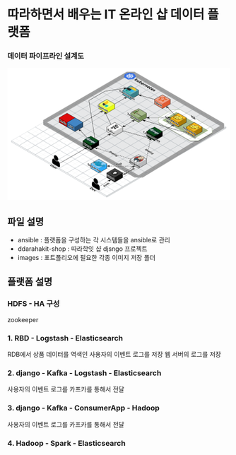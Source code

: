 # 따라하면서 배우는 IT 온라인 샵 데이터 플랫폼


### 데이터 파이프라인 설계도
![platform_image](https://github.com/ddarahakit/data-platform/blob/master/images/platform_white.png)

## 파일 설명
- ansible : 플랫폼을 구성하는 각 시스템들을 ansible로 관리
- ddarahakit-shop : 따라학잇 샵 djsngo 프로젝트
- images : 포트폴리오에 필요한 각종 이미지 저장 폴더

## 플랫폼 설명

### HDFS - HA 구성
zookeeper 


### 1. RBD - Logstash - Elasticsearch

RDB에서 상품 데이터를 역색인 
사용자의 이벤트 로그를 저장
웹 서버의 로그를 저장

### 2. django - Kafka - Logstash - Elasticsearch

사용자의 이벤트 로그를 카프카를 통해서 전달

### 3. django - Kafka - ConsumerApp - Hadoop

사용자의 이벤트 로그를 카프카를 통해서 전달

### 4. Hadoop - Spark - Elasticsearch
